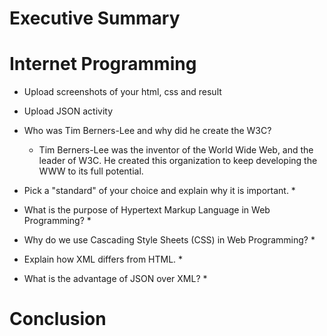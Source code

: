 # Executive Summary

# Internet Programming
* Upload screenshots of your html, css and result
* Upload JSON activity

* Who was Tim Berners-Lee and why did he create the W3C?
  * Tim Berners-Lee was the inventor of the World Wide Web, and the leader of W3C. He created this organization to keep developing the WWW to its full potential.

* Pick a "standard" of your choice and explain why it is important.
  *

* What is the purpose of Hypertext Markup Language in Web Programming?
  *

* Why do we use Cascading Style Sheets (CSS) in Web Programming?
  * 

* Explain how XML differs from HTML. 
  *

* What is the advantage of JSON over XML?
  * 

# Conclusion
